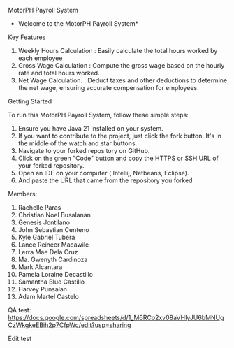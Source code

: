 MotorPH Payroll System
* Welcome to the MotorPH Payroll System*

Key Features
1. Weekly Hours Calculation : Easily calculate the total hours worked by each employee
2. Gross Wage Calculation   : Compute the gross wage based on the hourly rate and total hours worked.
3. Net Wage Calculation.      :  Deduct taxes and other deductions to determine the net wage, ensuring accurate compensation for employees.


Getting Started

To run this MotorPH Payroll System, follow these simple steps:
1. Ensure you have Java 21 installed on your system.
2. If you want to contribute to the project, just click the fork button. It's in the middle of the watch and star buttons.
3. Navigate to your forked repository on GitHub.
4. Click on the green "Code" button and copy the HTTPS or SSH URL of your forked repository.
5. Open an IDE on your computer ( Intellij, Netbeans, Eclipse).
6. And paste the URL that came from the repository you forked

Members:
1. Rachelle Paras
2. Christian Noel Busalanan
3. Genesis Jontilano
4. John Sebastian Centeno
5. Kyle Gabriel Tubera
6. Lance Reineer Macawile
7. Lerra Mae Dela Cruz
8. Ma. Gwenyth Cardinoza
9. Mark Alcantara
10. Pamela Loraine Decastillo
11. Samantha Blue Castillo
12. Harvey Punsalan
13. Adam Martel Castelo
  
QA test:
https://docs.google.com/spreadsheets/d/1_M6RCo2xv08aVHIyJU6bMNUgCzWkgkeEBih2p7CfpWc/edit?usp=sharing

Edit test
